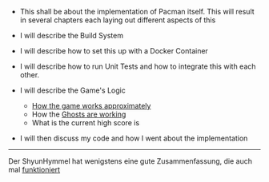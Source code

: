 - This shall be about the implementation of Pacman itself. This will result in several chapters each laying out different aspects of this

- I will describe the Build System
- I will describe how to set this up with a Docker Container
- I will describe how to run Unit Tests and how to integrate this with each other.

- I will describe the Game's Logic
	- [How the game works approximately](https://pacman.holenet.info/)
	- How the [Ghosts are working](https://gameinternals.com/understanding-pac-man-ghost-behavior)
	- What is the current high score is

- I will then discuss my code and how I went about the implementation

---

Der ShyunHymmel hat wenigstens eine gute Zusammenfassung, die auch mal [funktioniert](https://github.com/ShawnHymel/c-unit-test)

